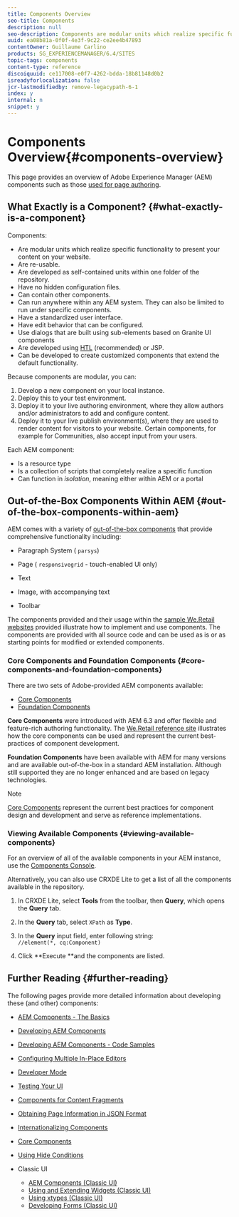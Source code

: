 ```yaml
---
title: Components Overview
seo-title: Components
description: null
seo-description: Components are modular units which realize specific functionality to present your content on your website
uuid: ea08b81a-0f0f-4e3f-9c22-ce2ee4b47893
contentOwner: Guillaume Carlino
products: SG_EXPERIENCEMANAGER/6.4/SITES
topic-tags: components
content-type: reference
discoiquuid: ce117008-e0f7-4262-bdda-18b81148d0b2
isreadyforlocalization: false
jcr-lastmodifiedby: remove-legacypath-6-1
index: y
internal: n
snippet: y
---
```


# Components Overview{#components-overview}

This page provides an overview of Adobe Experience Manager (AEM) components such as those [used for page authoring](../../authoring/using/default-components-foundation.md).

## What Exactly is a Component? {#what-exactly-is-a-component}

Components:

* Are modular units which realize specific functionality to present your content on your website.
* Are re-usable.
* Are developed as self-contained units within one folder of the repository.
* Have no hidden configuration files.
* Can contain other components.
* Can run anywhere within any AEM system. They can also be limited to run under specific components.
* Have a standardized user interface.
* Have edit behavior that can be configured.
* Use dialogs that are built using sub-elements based on Granite UI components   
* Are developed using [HTL](/content/help/en/experience-manager/htl/user-guide) (recommended) or JSP.
* Can be developed to create customized components that extend the default functionality.

Because components are modular, you can:

1. Develop a new component on your local instance.
1. Deploy this to your test environment.
1. Deploy it to your live authoring environment, where they allow authors and/or administrators to add and configure content.
1. Deploy it to your live publish environment(s), where they are used to render content for visitors to your website. Certain components, for example for Communities, also accept input from your users.

Each AEM component:

* Is a resource type
* Is a collection of scripts that completely realize a specific function
* Can function in *isolation*, meaning either within AEM or a portal

## Out-of-the-Box Components Within AEM {#out-of-the-box-components-within-aem}

AEM comes with a variety of [out-of-the-box components](../../authoring/using/default-components.md) that provide comprehensive functionality including:

* Paragraph System ( `parsys`)
* Page ( `responsivegrid` - touch-enabled UI only)  

* Text  
* Image, with accompanying text
* Toolbar

The components provided and their usage within the [sample We.Retail websites](../../developing/using/we-retail.md) provided illustrate how to implement and use components. The components are provided with all source code and can be used as is or as starting points for modified or extended components.

### Core Components and Foundation Components {#core-components-and-foundation-components}

There are two sets of Adobe-provided AEM components available:

* [Core Components](/content/help/en/experience-manager/core-components/user-guide)
* [Foundation Components](../../authoring/using/default-components-foundation.md)

**Core Components** were introduced with AEM 6.3 and offer flexible and feature-rich authoring functionality. The [We.Retail reference site](../../developing/using/we-retail.md) illustrates how the core components can be used and represent the current best-practices of component development.

**Foundation Components** have been available with AEM for many versions and are available out-of-the-box in a standard AEM installation. Although still supported they are no longer enhanced and are based on legacy technologies.

>[!NOTE]
>
>[Core Components](/content/help/en/experience-manager/core-components/user-guide) represent the current best practices for component design and development and serve as reference implementations.

### Viewing Available Components {#viewing-available-components}

For an overview of all of the available components in your AEM instance, use the [Components Console](../../authoring/using/default-components-console.md).

Alternatively, you can also use CRXDE Lite to get a list of all the components available in the repository.

1. In CRXDE Lite, select **Tools** from the toolbar, then **Query**, which opens the **Query** tab.  

1. In the **Query** tab, select `XPath` as **Type**.

1. In the **Query** input field, enter following string:  
   `//element(*, cq:Component)`

1. Click **Execute **and the components are listed.

## Further Reading {#further-reading}

The following pages provide more detailed information about developing these (and other) components:

* [AEM Components - The Basics](../../developing/using/components-basics.md)
* [Developing AEM Components](../../developing/using/developing-components.md)
* [Developing AEM Components - Code Samples](../../developing/using/developing-components-samples.md)
* [Configuring Multiple In-Place Editors](../../developing/using/multiple-inplace-editors.md)
* [Developer Mode](../../developing/using/developer-mode.md)
* [Testing Your UI](../../developing/using/hobbes.md)
* [Components for Content Fragments](../../developing/using/components-content-fragments.md)
* [Obtaining Page Information in JSON Format](../../developing/using/pageinfo.md)
* [Internationalizing Components](../../developing/using/i18n.md)
* [Core Components](/content/help/en/experience-manager/core-components/user-guide)
* [Using Hide Conditions](../../developing/using/hide-conditions.md)
* Classic UI

    * [AEM Components (Classic UI)](../../developing/using/developing-components-classic.md)
    * [Using and Extending Widgets (Classic UI)](../../developing/using/widgets.md)
    * [Using xtypes (Classic UI)](../../developing/using/xtypes.md)
    * [Developing Forms (Classic UI)](../../developing/using/developing-forms.md)

